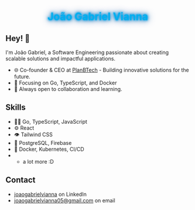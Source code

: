 <h1 align="center">
  <span style="color: #00AEEF; text-shadow: 0 0 5px #00AEEF, 0 0 10px #0077CC, 0 0 20px #005599;">João Gabriel Vianna</span>
</h1>


## Hey! 👋
I'm João Gabriel, a Software Engineering passionate about creating scalable solutions and impactful applications.

- 🌐 Co-founder & CEO at [PlanBTech](https://planbtech.com.br) - Building innovative solutions for the future.
- 🚀 Focusing on Go, TypeScript, and Docker
- 🤝 Always open to collaboration and learning.

## Skills
- 👨‍💻 Go, TypeScript, JavaScript
- ⚙️ React
- 👁️ Tailwind CSS
- 💽 PostgreSQL, Firebase
- 🐳 Docker, Kubernetes, CI/CD
- + a lot more :D

## Contact
- [joaogabrielvianna](https://www.linkedin.com/in/jo%C3%A3o-gabriel-vianna-9439ba288/) on LinkedIn
- [joaogabrielvianna05@gmail.com](joaogabrielvianna05@gmail.com) on email
 
